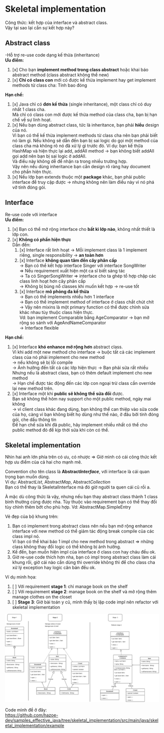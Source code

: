 # Skeletal implementation   
Công thức: kết hợp của interface và abstract class.  
Vậy tại sao lại cần sự kết hợp này?  

## Abstract class
-Hỗ trợ re-use code dạng kế thừa (inheritance)  
**Ưu điểm:**  
1. [x] Cho bạn **implement method trong class abstract** hoặc khai báo abstract method (class abstract không thể new)
2. [x] **Chỉ có class con** mới có được kế thừa implement hay get implement methods từ class cha: Tính bao đóng

**Hạn chế:**
1. [x] Java chỉ có **đơn kế thừa** (single inheritance), một class chỉ có duy nhất 1 class cha.   
Mà chỉ có class con mới được kế thừa method của class cha, bạn bị hạn chế về sự linh hoạt.
2. [x] Nếu bạn dùng abstract class, tức là inheritance, bạn phải **hiểu** design của nó.   
Vì bạn có thể kế thừa implement methods từ class cha nên bạn phải biết nó làm gì. Nếu không sẽ dẫn đến bạn bị sai logic do gọi một method của class cha mà không rõ nó đã xử lý gì trước đó.
   Ví dụ: bạn kế thữa HashMap và hiện thực lại add, addAll method -> bạn không biết addAll gọi add nên bạn bị sai logic ở addAll.  
Và điều này không dễ để nhận ra trong nhiều trường hợp.   
Vậy nên nếu dùng inheritance bạn cần design rõ ràng hay document cho phần hiện thực.
3. [x] Nếu lớp bạn extends thuộc một **package** khác, bạn phải public interface để truy cập được -> nhưng không nên làm điều này vì nó phá vỡ tính đóng gói.  


## Interface
Re-use code với interface  
**Ưu điểm:**  
1. [x] Bạn có thể mở rộng interface cho **bất kì lớp nào**, không nhất thiết là lớp con.
2. [x] **Không có phần hiện thực**  
Dẫn đến:    
   1. [x] Interface rất linh hoạt -> Mỗi implement class là 1 implement riêng, single responsibility -> **an toàn hơn**  
   2. [x] Interface **không quan tâm đến cây phân cấp**  
   -> Bạn có thể kết hợp interface Singer với interface SongWriter   
   => Nếu requirement xuất hiện một ca sĩ biết sáng tác  
   -> Ta có SingerSongWriter => interface cho ta ghép tổ hợp chập các class linh hoạt hơn cây phân cấp  
   -> Không bị bùng nổ classes khi muốn kết hợp -> re-use tốt
   3. [x] Interface **mô phỏng đa kế thừa**  
   -> Bạn có thể implements nhiều hơn 1 interface   
   -> Bạn có thể implement method of interface ở class chắt chút chít  
   -> Vậy nên mixins là một primary function có thể được chỉnh sửa khác nhau tùy thuộc class hiện thực.  
   Vd: bạn implement Comparable bằng AgeComparator -> bạn mở rộng so sánh với AgeAndNameComparator  
   -> Interface flexible

**Hạn chế:**  
1. [x] Interface **khó enhance mở rộng hơn** abstract class.  
Vì khi add một new method cho interface -> buộc tất cả các implement class của nó phải implement cho new method   
-> nếu không sẽ bị lỗi compile  
-> Ảnh hưởng đến tất cả các lớp hiện thực -> Bạn phải sửa rất nhiều  
   Nhưng nếu là abstract class, bạn có thêm default implement cho new method  
-> Hạn chế được tác động đến các lớp con ngoại trừ class cần override lại new method trên.
2. [x] Interface một khi **public sẽ không thể sửa đổi** được.  
Bạn sẽ không thể hôm nay support cho một public method, ngày mai không   
-> vì client class khác đang dùng, bạn không thể can thiệp vào sửa code của họ,
   càng vì bạn không biết họ dùng như thế nào, ở đâu bởi tính đóng gói, che dấu thông tin  
Để hạn chế sửa khi đã public, hãy implement nhiều nhất có thể cho public method đó để kịp thời sửa khi còn có thể.

## Skeletal implementation
Nhìn hai anh lớn phía trên có ưu, có nhược => Giờ mình có cái công thức kết hợp ưu điểm của cả hai cho mạnh mẽ.  

Convention cho tên class là **Abstract*Interface***, với interface là cái quan trọng bạn muốn dùng.   
Ví dụ: Abstract*List*, Abstract*Map*, Abstract*Collection*  
Bạn có thể thay là SkeletalInterface mà đó giờ người ta quen cái cũ rồi a.


À mặc dù công thức là vậy, nhưng nếu bạn thay abstract class thành 1 class bình thường cũng được nha. 
Tùy thuộc vào requirement bạn có thể thay đổi tùy chỉnh thêm bớt cho phù hợp. Vd: AbstractMap.SimpleEntry  

Vẻ đẹp của bộ khung trên:  
1. Bạn có implement trong abstract class nên nếu bạn mở rộng enhance interface với new method có thể giảm tác động break compile của các class impl nó.  
Vì bạn có thể khai báo 1 impl cho new method trong abstract ⇒ những class không thay đổi logic có thể không bị ảnh hưởng.
2. Kế đến, bạn muốn hiện impl của interface ở class con hay cháu đều ok.  
3. Giờ re-use code thích hơn nha, bạn có impl trong abstract class làm cái khung rồi, 
giờ cái nào cần dùng thì override không thì để cho class cha xử lý exception hay logic căn bản đều ok.


Ví dụ minh họa:  
1. [ ] Với requirement **stage 1**: chỉ manage book on the shelf  
2. [ ] Với requirement **stage 2**: manage book on the shelf và mở rộng thêm manage clothes on the closet  
3. [ ] **Stage 3**: Giờ bài toán y cũ, mình thấy bị lặp code impl nên refactor với skeletal implementation  

![Example skeletal implementation](images/skeletal_implementation.png)  

Code mình để ở đây:  
https://github.com/hazoe-dev/samples_effective_java/tree/skeletal_implementation/src/main/java/skeletal_implementation/example
